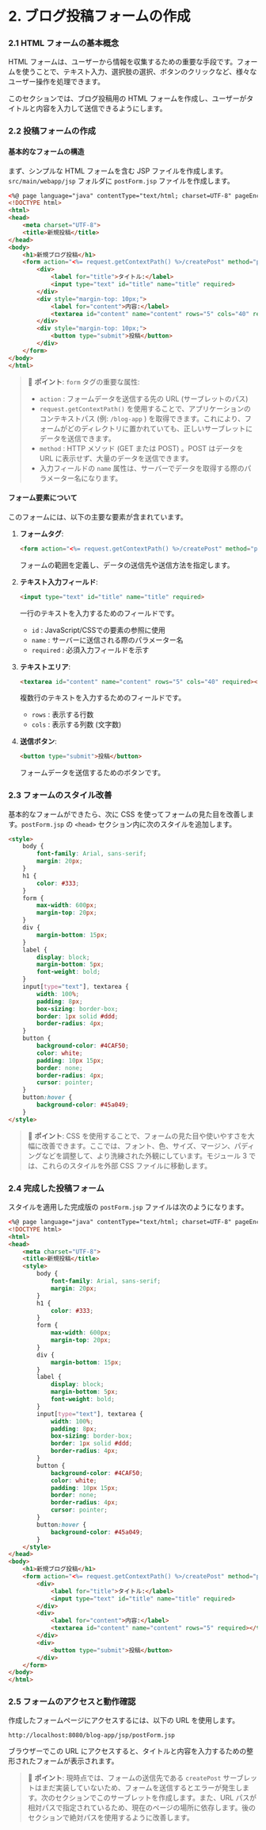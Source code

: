 # 2. ブログ投稿フォームの作成

### 2.1 HTML フォームの基本概念

HTML フォームは、ユーザーから情報を収集するための重要な手段です。フォームを使うことで、テキスト入力、選択肢の選択、ボタンのクリックなど、様々なユーザー操作を処理できます。

このセクションでは、ブログ投稿用の HTML フォームを作成し、ユーザーがタイトルと内容を入力して送信できるようにします。

### 2.2 投稿フォームの作成

#### 基本的なフォームの構造

まず、シンプルな HTML フォームを含む JSP ファイルを作成します。`src/main/webapp/jsp` フォルダに `postForm.jsp` ファイルを作成します。

```html
<%@ page language="java" contentType="text/html; charset=UTF-8" pageEncoding="UTF-8" %>
<!DOCTYPE html>
<html>
<head>
    <meta charset="UTF-8">
    <title>新規投稿</title>
</head>
<body>
    <h1>新規ブログ投稿</h1>
    <form action="<%= request.getContextPath() %>/createPost" method="post">
        <div>
            <label for="title">タイトル:</label>
            <input type="text" id="title" name="title" required>
        </div>
        <div style="margin-top: 10px;">
            <label for="content">内容:</label>
            <textarea id="content" name="content" rows="5" cols="40" required></textarea>
        </div>
        <div style="margin-top: 10px;">
            <button type="submit">投稿</button>
        </div>
    </form>
</body>
</html>
```

> 📝 **ポイント**: `form` タグの重要な属性:
>
> * `action` : フォームデータを送信する先の URL (サーブレットのパス)
> * `request.getContextPath()` を使用することで、アプリケーションのコンテキストパス (例: `/blog-app` ) を取得できます。これにより、フォームがどのディレクトリに置かれていても、正しいサーブレットにデータを送信できます。
> * `method` : HTTP メソッド (GET または POST) 。POST はデータを URL に表示せず、大量のデータを送信できます。
> * 入力フィールドの `name` 属性は、サーバーでデータを取得する際のパラメーター名になります。

#### フォーム要素について

このフォームには、以下の主要な要素が含まれています。

1.  **フォームタグ**:

    ```html
    <form action="<%= request.getContextPath() %>/createPost" method="post">
    ```

    フォームの範囲を定義し、データの送信先や送信方法を指定します。
2.  **テキスト入力フィールド**:

    ```html
    <input type="text" id="title" name="title" required>
    ```

    一行のテキストを入力するためのフィールドです。

    * `id` : JavaScript/CSSでの要素の参照に使用
    * `name` : サーバーに送信される際のパラメーター名
    * `required` : 必須入力フィールドを示す
3.  **テキストエリア**:

    ```html
    <textarea id="content" name="content" rows="5" cols="40" required></textarea>
    ```

    複数行のテキストを入力するためのフィールドです。

    * `rows` : 表示する行数
    * `cols` : 表示する列数 (文字数)
4.  **送信ボタン**:

    ```html
    <button type="submit">投稿</button>
    ```

    フォームデータを送信するためのボタンです。

### 2.3 フォームのスタイル改善

基本的なフォームができたら、次に CSS を使ってフォームの見た目を改善します。`postForm.jsp` の `<head>` セクション内に次のスタイルを追加します。

```html
<style>
    body {
        font-family: Arial, sans-serif;
        margin: 20px;
    }
    h1 {
        color: #333;
    }
    form {
        max-width: 600px;
        margin-top: 20px;
    }
    div {
        margin-bottom: 15px;
    }
    label {
        display: block;
        margin-bottom: 5px;
        font-weight: bold;
    }
    input[type="text"], textarea {
        width: 100%;
        padding: 8px;
        box-sizing: border-box;
        border: 1px solid #ddd;
        border-radius: 4px;
    }
    button {
        background-color: #4CAF50;
        color: white;
        padding: 10px 15px;
        border: none;
        border-radius: 4px;
        cursor: pointer;
    }
    button:hover {
        background-color: #45a049;
    }
</style>
```

> 📝 **ポイント**: CSS を使用することで、フォームの見た目や使いやすさを大幅に改善できます。ここでは、フォント、色、サイズ、マージン、パディングなどを調整して、より洗練された外観にしています。モジュール 3 では、これらのスタイルを外部 CSS ファイルに移動します。

### 2.4 完成した投稿フォーム

スタイルを適用した完成版の `postForm.jsp` ファイルは次のようになります。

```html
<%@ page language="java" contentType="text/html; charset=UTF-8" pageEncoding="UTF-8" %>
<!DOCTYPE html>
<html>
<head>
    <meta charset="UTF-8">
    <title>新規投稿</title>
    <style>
        body {
            font-family: Arial, sans-serif;
            margin: 20px;
        }
        h1 {
            color: #333;
        }
        form {
            max-width: 600px;
            margin-top: 20px;
        }
        div {
            margin-bottom: 15px;
        }
        label {
            display: block;
            margin-bottom: 5px;
            font-weight: bold;
        }
        input[type="text"], textarea {
            width: 100%;
            padding: 8px;
            box-sizing: border-box;
            border: 1px solid #ddd;
            border-radius: 4px;
        }
        button {
            background-color: #4CAF50;
            color: white;
            padding: 10px 15px;
            border: none;
            border-radius: 4px;
            cursor: pointer;
        }
        button:hover {
            background-color: #45a049;
        }
    </style>
</head>
<body>
    <h1>新規ブログ投稿</h1>
    <form action="<%= request.getContextPath() %>/createPost" method="post">
        <div>
            <label for="title">タイトル:</label>
            <input type="text" id="title" name="title" required>
        </div>
        <div>
            <label for="content">内容:</label>
            <textarea id="content" name="content" rows="5" required></textarea>
        </div>
        <div>
            <button type="submit">投稿</button>
        </div>
    </form>
</body>
</html>
```

### 2.5 フォームのアクセスと動作確認

作成したフォームページにアクセスするには、以下の URL を使用します。

```
http://localhost:8080/blog-app/jsp/postForm.jsp
```

ブラウザーでこの URL にアクセスすると、タイトルと内容を入力するための整形されたフォームが表示されます。

> 📝 **ポイント**: 現時点では、フォームの送信先である `createPost` サーブレットはまだ実装していないため、フォームを送信するとエラーが発生します。次のセクションでこのサーブレットを作成します。また、URL パスが相対パスで指定されているため、現在のページの場所に依存します。後のセクションで絶対パスを使用するように改善します。
